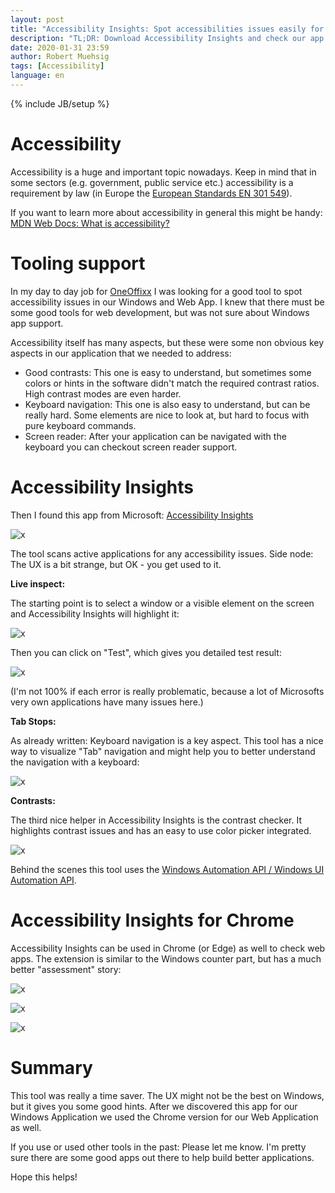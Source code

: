 ```yaml
---
layout: post
title: "Accessibility Insights: Spot accessibilities issues easily for Web Apps and Windows Apps"
description: "TL;DR: Download Accessibility Insights and check our app for issues."
date: 2020-01-31 23:59
author: Robert Muehsig
tags: [Accessibility]
language: en
---
```


{% include JB/setup %}

# Accessibility

Accessibility is a huge and important topic nowadays. Keep in mind that in some sectors (e.g. government, public service etc.) accessibility is a requirement by law (in Europe the [European Standards EN 301 549](https://docs.microsoft.com/en-us/microsoft-365/compliance/offering-en-301-549-eu)).

If you want to learn more about accessibility in general this might be handy: [MDN Web Docs: What is accessibility?](https://developer.mozilla.org/en-US/docs/Learn/Accessibility/What_is_accessibility)

# Tooling support

In my day to day job for [OneOffixx](https://oneoffixx.com/) I was looking for a good tool to spot accessibility issues in our Windows and Web App. I knew that there must be some good tools for web development, but was not sure about Windows app support.

Accessibility itself has many aspects, but these were some non obvious key aspects in our application that we needed to address:

* Good contrasts: This one is easy to understand, but sometimes some colors or hints in the software didn't match the required contrast ratios. High contrast modes are even harder. 
* Keyboard navigation: This one is also easy to understand, but can be really hard. Some elements are nice to look at, but hard to focus with pure keyboard commands.
* Screen reader: After your application can be navigated with the keyboard you can checkout screen reader support. 

# Accessibility Insights 

Then I found this app from Microsoft: [Accessibility Insights](https://accessibilityinsights.io/)

![x]({{BASE_PATH}}/assets/md-images/2020-01-31/logo.png "Logo")

The tool scans active applications for any accessibility issues. Side node: The UX is a bit strange, but OK - you get used to it.

__Live inspect:__

The starting point is to select a window or a visible element on the screen and Accessibility Insights will highlight it:

![x]({{BASE_PATH}}/assets/md-images/2020-01-31/live-inspect.png "Live inspect")

Then you can click on "Test", which gives you detailed test result:

![x]({{BASE_PATH}}/assets/md-images/2020-01-31/checks.png "Checks")

(I'm not 100% if each error is really problematic, because a lot of Microsofts very own applications have many issues here.)

__Tab Stops:__

As already written: Keyboard navigation is a key aspect. This tool has a nice way to visualize "Tab" navigation and might help you to better understand the navigation with a keyboard:

![x]({{BASE_PATH}}/assets/md-images/2020-01-31/tabstops.png "Tab Stops")

__Contrasts:__

The third nice helper in Accessibility Insights is the contrast checker. It highlights contrast issues and has an easy to use color picker integrated.

![x]({{BASE_PATH}}/assets/md-images/2020-01-31/contrasts.png "Contrasts")

Behind the scenes this tool uses the [Windows Automation API / Windows UI Automation API](https://docs.microsoft.com/en-us/windows/win32/winauto/windows-automation-api-portal). 

# Accessibility Insights for Chrome

Accessibility Insights can be used in Chrome (or Edge) as well to check web apps. The extension is similar to the Windows counter part, but has a much better "assessment" story:

![x]({{BASE_PATH}}/assets/md-images/2020-01-31/web-fastpass.png "Chrome: Fastpass on GitHub")

![x]({{BASE_PATH}}/assets/md-images/2020-01-31/web-assessment.png "Chrome: Accessment")

![x]({{BASE_PATH}}/assets/md-images/2020-01-31/web-tab.png "Chrome: Tab Stops")

# Summary

This tool was really a time saver. The UX might not be the best on Windows, but it gives you some good hints. After we discovered this app for our Windows Application we used the Chrome version for our Web Application as well. 

If you use or used other tools in the past: Please let me know. I'm pretty sure there are some good apps out there to help build better applications.

Hope this helps!
